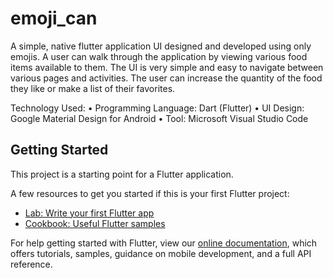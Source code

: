 # emoji_can

A simple, native flutter application UI designed and developed using only emojis. A user can walk through the application by viewing various food items available to them. The UI is very simple and easy to navigate between various pages and activities. The user can increase the quantity of the food they like or make a list of their favorites.

Technology Used:
• Programming Language: Dart (Flutter)
• UI Design: Google Material Design for Android
• Tool: Microsoft Visual Studio Code

## Getting Started

This project is a starting point for a Flutter application.

A few resources to get you started if this is your first Flutter project:

- [Lab: Write your first Flutter app](https://flutter.dev/docs/get-started/codelab)
- [Cookbook: Useful Flutter samples](https://flutter.dev/docs/cookbook)

For help getting started with Flutter, view our
[online documentation](https://flutter.dev/docs), which offers tutorials,
samples, guidance on mobile development, and a full API reference.

